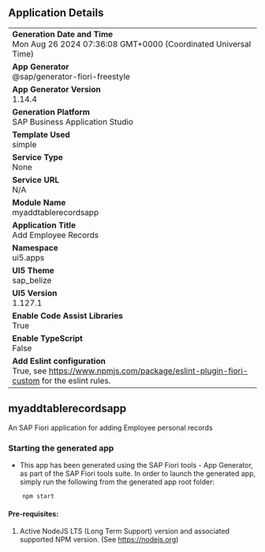 ## Application Details
|               |
| ------------- |
|**Generation Date and Time**<br>Mon Aug 26 2024 07:36:08 GMT+0000 (Coordinated Universal Time)|
|**App Generator**<br>@sap/generator-fiori-freestyle|
|**App Generator Version**<br>1.14.4|
|**Generation Platform**<br>SAP Business Application Studio|
|**Template Used**<br>simple|
|**Service Type**<br>None|
|**Service URL**<br>N/A|
|**Module Name**<br>myaddtablerecordsapp|
|**Application Title**<br>Add Employee Records|
|**Namespace**<br>ui5.apps|
|**UI5 Theme**<br>sap_belize|
|**UI5 Version**<br>1.127.1|
|**Enable Code Assist Libraries**<br>True|
|**Enable TypeScript**<br>False|
|**Add Eslint configuration**<br>True, see https://www.npmjs.com/package/eslint-plugin-fiori-custom for the eslint rules.|

## myaddtablerecordsapp

An SAP Fiori application for adding Employee personal records

### Starting the generated app

-   This app has been generated using the SAP Fiori tools - App Generator, as part of the SAP Fiori tools suite.  In order to launch the generated app, simply run the following from the generated app root folder:

```
    npm start
```

#### Pre-requisites:

1. Active NodeJS LTS (Long Term Support) version and associated supported NPM version.  (See https://nodejs.org)


